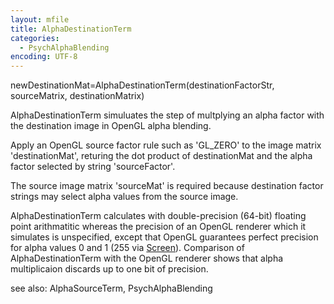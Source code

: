 ```yaml
---
layout: mfile
title: AlphaDestinationTerm
categories:
  - PsychAlphaBlending
encoding: UTF-8
---
```


newDestinationMat=AlphaDestinationTerm(destinationFactorStr, sourceMatrix, destinationMatrix)

AlphaDestinationTerm simuluates the step of multplying an alpha factor with the
destination image in OpenGL alpha blending.

Apply an OpenGL source factor rule such as 'GL\_ZERO' to the image matrix
'destinationMat', returing the dot product of destinationMat and the
alpha factor selected by string 'sourceFactor'.

The source image matrix 'sourceMat' is required because destination
factor strings may select alpha values from the source image.

AlphaDestinationTerm calculates with double-precision (64-bit) floating
point arithmatitic whereas the precision of an OpenGL renderer which it
simulates is unspecified, except that OpenGL guarantees perfect precision
for alpha values 0 and 1 (255 via [Screen](/docs/Screen)).  Comparison of
AlphaDestinationTerm with the OpenGL renderer shows that alpha
multiplicaion discards up to one bit of precision.

see also: AlphaSourceTerm, PsychAlphaBlending